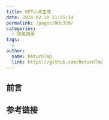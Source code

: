 ```yaml
---
title: GPT小说生成
date: 2024-02-10 21:55:14
permalink: /pages/0dc32d/
categories:
  - 随笔摘录
tags:
  - 
author: 
  name: ReturnTmp
  link: https://github.com/ReturnTmp
---
```


## 前言



## 参考链接



